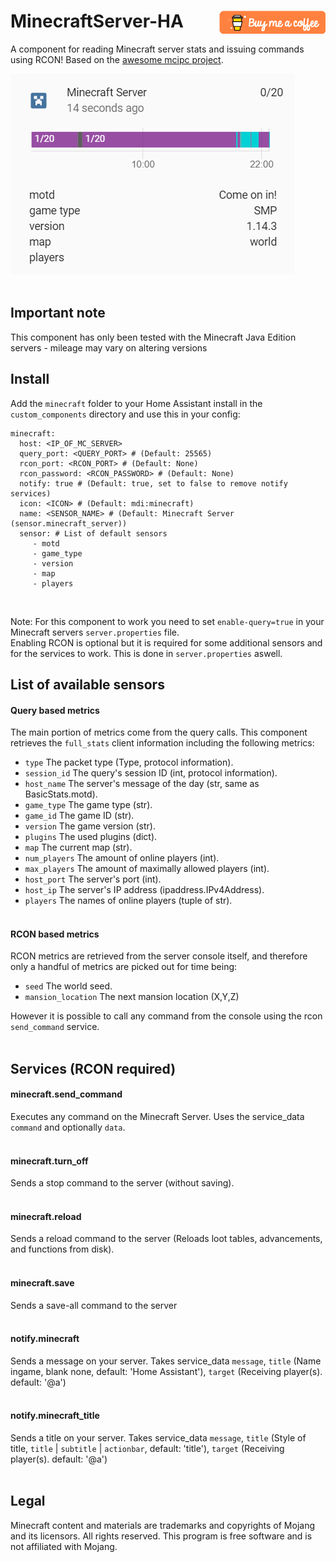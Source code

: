 
# MinecraftServer-HA [<img align="right" src=media/coffee.png>](https://www.buymeacoffee.com/JSz8KGIkD) 
A component for reading Minecraft server stats and issuing commands using RCON! Based on the [awesome mcipc project](https://github.com/conqp/mcipc). <br>

![Screenshot](media/screenshot.PNG) <br> <br>

## Important note
This component has only been tested with the Minecraft Java Edition servers - mileage may vary on altering versions

## Install
Add the `minecraft` folder to your Home Assistant install in the `custom_components` directory and use this in your config:
```
minecraft:
  host: <IP_OF_MC_SERVER>
  query_port: <QUERY_PORT> # (Default: 25565)
  rcon_port: <RCON_PORT> # (Default: None)
  rcon_password: <RCON_PASSWORD> # (Default: None)
  notify: true # (Default: true, set to false to remove notify services)
  icon: <ICON> # (Default: mdi:minecraft)
  name: <SENSOR_NAME> # (Default: Minecraft Server (sensor.minecraft_server))
  sensor: # List of default sensors
     - motd
     - game_type
     - version
     - map
     - players
```
<br>

Note: For this component to work you need to set `enable-query=true` in your Minecraft servers `server.properties` file. <br>
Enabling RCON is optional but it is required for some additional sensors and for the services to work. This is done in `server.properties` aswell.

## List of available sensors
#### Query based metrics
The main portion of metrics come from the query calls. This component retrieves the `full_stats` client information including the following metrics: <br>
- `type` The packet type (Type, protocol information). <br>
- `session_id` The query's session ID (int, protocol information). <br>
- `host_name` The server's message of the day (str, same as BasicStats.motd). <br>
- `game_type` The game type (str). <br>
- `game_id` The game ID (str). <br>
- `version` The game version (str). <br>
- `plugins` The used plugins (dict). <br>
- `map` The current map (str). <br>
- `num_players` The amount of online players (int). <br>
- `max_players` The amount of maximally allowed players (int). <br>
- `host_port` The server's port (int). <br>
- `host_ip` The server's IP address (ipaddress.IPv4Address). <br>
- `players` The names of online players (tuple of str). <br> <br>

#### RCON based metrics
RCON metrics are retrieved from the server console itself, and therefore only a handful of metrics are picked out for time being: <br>
- `seed` The world seed. <br>
- `mansion_location` The next mansion location (X,Y,Z)

However it is possible to call any command from the console using the rcon `send_command` service. <br> <br>

## Services (RCON required)
#### minecraft.send_command
Executes any command on the Minecraft Server. Uses the service_data `command` and optionally `data`. <br><br>
#### minecraft.turn_off
Sends a stop command to the server (without saving). <br><br>
#### minecraft.reload
Sends a reload command to the server (Reloads loot tables, advancements, and functions from disk). <br><br>
#### minecraft.save
Sends a save-all command to the server <br><br>
#### notify.minecraft
Sends a message on your server. Takes service_data `message`, `title` (Name ingame, blank none, default: 'Home Assistant'), `target` (Receiving player(s). default: '@a') <br><br>
#### notify.minecraft_title
Sends a title on your server. Takes service_data `message`, `title` (Style of title, `title` | `subtitle` | `actionbar`, default: 'title'), `target` (Receiving player(s). default: '@a')<br><br>

## Legal
Minecraft content and materials are trademarks and copyrights of Mojang and its licensors. All rights reserved. This program is free software and is not affiliated with Mojang. <br>
